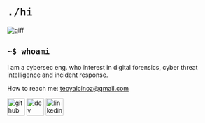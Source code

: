 # `./hi`
![giff](dddd.gif)

## `~$ whoami`

i am a cybersec eng. who interest in digital forensics, cyber threat intelligence and incident response.

How to reach me: teoyalcinoz@gmail.com 


[<img src="https://img.icons8.com/fluency/96/000000/github.png" alt='github' height='40'>](https://github.com/teomanyalcinoz)  [<img src="https://img.icons8.com/external-tal-revivo-fresh-tal-revivo/56/000000/external-dev-community-where-programmers-share-ideas-and-help-each-other-grow-logo-fresh-tal-revivo.png" alt='dev' height='40'>](https://dev.to/teomanyalcinoz)  [<img src="https://img.icons8.com/fluency/96/000000/linkedin.png" alt='linkedin' height='40'>](https://www.linkedin.com/in/teoman-yalçınöz-215397198//)  
